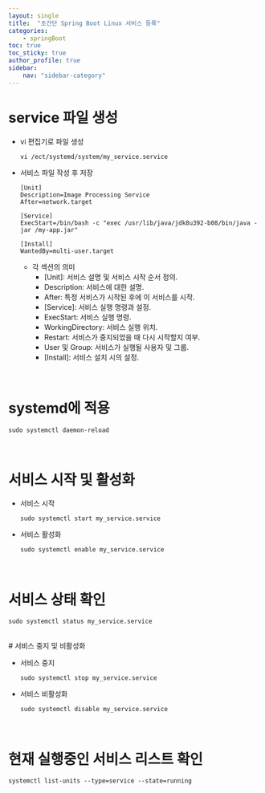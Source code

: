 ```yaml
---
layout: single
title:  "초간단 Spring Boot Linux 서비스 등록"
categories:
    - springBoot
toc: true
toc_sticky: true
author_profile: true
sidebar:
    nav: "sidebar-category"
---
```


# service 파일 생성

* vi 편집기로 파일 생성
    ```
    vi /ect/systemd/system/my_service.service
    ```

* 서비스 파일 작성 후 저장
  ```
  [Unit]
  Description=Image Processing Service
  After=network.target

  [Service]
  ExecStart=/bin/bash -c "exec /usr/lib/java/jdk8u392-b08/bin/java -jar /my-app.jar"

  [Install]
  WantedBy=multi-user.target

  ```

  * 각 섹션의 의미
    * \[Unit\]: 서비스 설명 및 서비스 시작 순서 정의.
    * Description: 서비스에 대한 설명.
    * After: 특정 서비스가 시작된 후에 이 서비스를 시작.
    * \[Service\]: 서비스 실행 명령과 설정.
    * ExecStart: 서비스 실행 명령.
    * WorkingDirectory: 서비스 실행 위치.
    * Restart: 서비스가 중지되었을 때 다시 시작할지 여부.
    * User 및 Group: 서비스가 실행될 사용자 및 그룹.
    * \[Install\]: 서비스 설치 시의 설정.

<br/>

# systemd에 적용
```
sudo systemctl daemon-reload
```
<br/>

# 서비스 시작 및 활성화

* 서비스 시작
  ```
  sudo systemctl start my_service.service
  ```

* 서비스 활성화
  ```
  sudo systemctl enable my_service.service
  ```
<br/>

# 서비스 상태 확인
```
sudo systemctl status my_service.service
```
<br/>
# 서비스 중지 및 비활성화

* 서비스 중지
  ```
  sudo systemctl stop my_service.service
  ```

* 서비스 비활성화
  ```
  sudo systemctl disable my_service.service
  ```
<br/>

# 현재 실행중인 서비스 리스트 확인
```
systemctl list-units --type=service --state=running
```